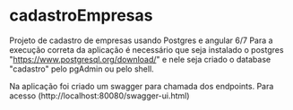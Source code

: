# cadastroEmpresas

Projeto de cadastro de empresas usando Postgres e angular 6/7
Para a execução correta da aplicação é necessário que seja instalado o postgres "https://www.postgresql.org/download/" e 
nele seja criado o database "cadastro" pelo pgAdmin ou pelo shell.

Na aplicação foi criado um swagger para chamada dos endpoints. Para acesso (http://localhost:80080/swagger-ui.html)
